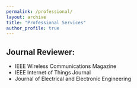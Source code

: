 ```yaml
---
permalink: /professional/
layout: archive
title: "Professional Services"
author_profile: true
---
```



## Journal Reviewer:

* IEEE Wireless Communications Magazine
* IEEE Internet of Things Journal
* Journal of Electrical and Electronic Engineering

